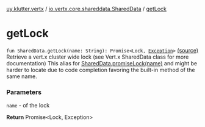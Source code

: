[uy.klutter.vertx](../index.md) / [io.vertx.core.shareddata.SharedData](index.md) / [getLock](.)


# getLock
<code>fun SharedData.getLock(name: String): Promise<Lock, [Exception](http://docs.oracle.com/javase/6/docs/api/java/lang/Exception.html)></code> [(source)](https://github.com/kohesive/klutter/blob/master/vertx3-jdk8/src/main/kotlin/uy/klutter/vertx/VertxSharedData.kt#L50)<br/>
Retrieve a vert.x cluster wide lock (see Vert.x SharedData class for more documentation)
This alias for [SharedData.promiseLock(name)](#) and might be harder
to locate due to code completion favoring the built-in method of the same name.

### Parameters
`name` - of the lock

**Return**
Promise&lt;Lock, Exception&gt;


